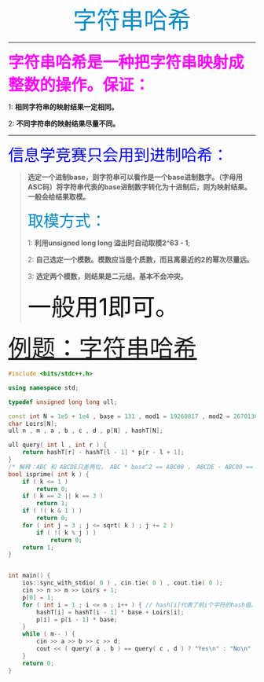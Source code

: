 <center><font size = "10" color = "008AC6">字符串哈希</font></center>

---

**<font size = "6" color = "FF00FF">字符串哈希是一种把字符串映射成整数的操作。保证：</font>**

1: **相同字符串的映射结果一定相同。**

2: **不同字符串的映射结果尽量不同。**

---

<font size = "6" color = "0000FF">信息学竞赛只会用到进制哈希：</font>

>**选定一个进制base，则字符串可以看作是一个base进制数字。（字母用ASC码）将字符串代表的base进制数字转化为十进制后，则为映射结果。一般会给结果取模。**
>
><font size = "6" color = "008AC6">取模方式：</font>
>
>1: **利用unsigned long long 溢出时自动取模2^63 - 1**;
>
>2: **自己选定一个模数。模数应当是个质数，而且离最近的2的幂次尽量远。**
>
>3: **选定两个模数，则结果是二元组。基本不会冲突。**
>
><font size = "7" color = "000000">一般用1即可。</font>

<font size = "10" color = "008AC6">[例题：字符串哈希](https://www.acwing.com/problem/content/843/)</font>

```C++
#include <bits/stdc++.h>

using namespace std;

typedef unsigned long long ull;

const int N = 1e5 + 1e4 , base = 131 , mod1 = 19260817 , mod2 = 26701307;
char Loirs[N];
ull n , m , a , b , c , d , p[N] , hashT[N];

ull query( int l , int r ) {
    return hashT[r] - hashT[l - 1] * p[r - l + 1]; 
}
/* 解释：ABC 和 ABCDE只差两位， ABC * base^2 == ABC00 ， ABCDE - ABC00 == DE哈希值。 因此对于l位和r位，应该乘以base^( l - r + 1 ) 举个例子就知道了。*/
bool isprime( int k ) {
    if ( k <= 1 )
        return 0;
    if ( k == 2 || k == 3 )
        return 1;
    if ( !( k & 1 ) )
        return 0;
    for ( int j = 3 ; j <= sqrt( k ) ; j += 2 )
        if ( !( k % j ) )
            return 0;
    return 1;
}


int main() {
    ios::sync_with_stdio( 0 ) , cin.tie( 0 ) , cout.tie( 0 );
    cin >> n >> m >> Loirs + 1;
    p[0] = 1;
    for ( int i = 1 ; i <= n ; i++ ) { // hash[i]代表了前i个字符的hash值。
        hashT[i] = hashT[i - 1] * base + Loirs[i];
        p[i] = p[i - 1] * base;
    } 
    while ( m-- ) {
        cin >> a >> b >> c >> d;
        cout << ( query( a , b ) == query( c , d ) ? "Yes\n" : "No\n" );
    }
    return 0;
}
```

